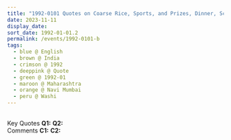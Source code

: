 ```yaml
---
title: "1992-0101 Quotes on Coarse Rice, Sports, and Prizes, Dinner, School, Washi, Navi Mumbai, Maharashtra, India"
date: 2023-11-11
display_date: 
sort_date: 1992-01-01.2
permalink: /events/1992-0101-b
tags:
  - blue @ English
  - brown @ India
  - crimson @ 1992
  - deeppink @ Quote
  - green @ 1992-01
  - maroon @ Maharashtra
  - orange @ Navi Mumbai
  - peru @ Washi
---
```


<br>

<wave-list>
  <list-title color="DarkSeaGreen" width="55">Key Quotes</list-title>
  <list-item color="BlanchedAlmond" width="280"><b>Q1:</b> <i></i></list-item>
  <list-item color="Lavender" width="280"><b>Q2:</b> <i></i></list-item>
</wave-list>

<br>

<wave-list>
  <list-title color="DarkSeaGreen" width="55">Comments</list-title>
  <list-item color="BlanchedAlmond" width="280"><b>C1:</b> <i></i></list-item>
  <list-item color="Lavender" width="280"><b>C2:</b> <i></i></list-item>
</wave-list>